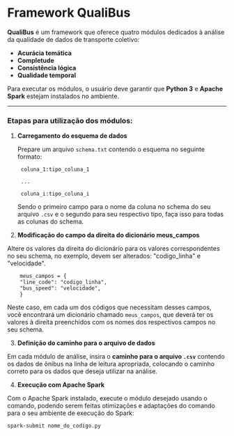 # Framework **QualiBus**

**QualiBus** é um framework que oferece quatro módulos dedicados à análise da qualidade de dados de transporte coletivo:

- **Acurácia temática**  
- **Completude**  
- **Consistência lógica**  
- **Qualidade temporal**

Para executar os módulos, o usuário deve garantir que **Python 3** e **Apache Spark** estejam instalados no ambiente.

---

### Etapas para utilização dos módulos:

1. **Carregamento do esquema de dados**

   Prepare um arquivo `schema.txt` contendo o esquema no seguinte formato:

        coluna_1:tipo_coluna_1

        ...

        coluna_i:tipo_coluna_i
   
   Sendo o primeiro campo para o nome da coluna no schema do seu arquivo `.csv` e o segundo para seu respectivo tipo, faça isso para todas as colunas do schema.
   
2. **Modificação do campo da direita do dicionário meus_campos**

Altere os valores da direita do dicionário para os valores correspondentes no seu schema, no exemplo, devem ser alterados: "codigo_linha" e "velocidade".

        meus_campos = {
        "line_code": "codigo_linha",
        "bus_speed": "velocidade",
        }
Neste caso, em cada um dos códigos que necessitam desses campos, você encontrará um dicionário chamado `meus_campos`, que deverá ter os valores à direita preenchidos com os nomes dos respectivos campos no seu schema.

3. **Definição do caminho para o arquivo de dados**

Em cada módulo de análise, insira o **caminho para o arquivo `.csv`** contendo os dados de ônibus na linha de leitura apropriada, colocando o caminho correto para os dados que deseja utilizar na análise.

4. **Execução com Apache Spark**

Com o Apache Spark instalado, execute o módulo desejado usando o comando, podendo serem feitas otimizações e adaptações do comando para o seu ambiente de execução do Spark:

```bash
spark-submit nome_do_codigo.py
